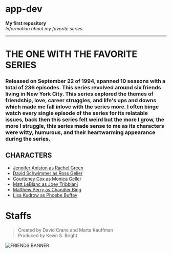 # app-dev
**My first repository** <br> *Information about my favorite series*

---

# THE ONE WITH THE FAVORITE SERIES
### Released on September 22 of 1994, spanned 10 seasons with a total of 236 episodes. This series revolved around six friends living in New York City. This series explored the themes of friendship, love, career struggles, and life's ups and downs which made me fall inlove with the series more. I often binge watch every single episode of the series for its relatable issues, back then this series felt weird but the more I grow, the more I struggle, this series made sense to me as its characters were witty, humurous, and their heartwarming appearance during the series.

## CHARACTERS
- [Jennifer Aniston as Rachel Green](https://www.imdb.com/name/nm0000098/)
- [David Schwimmer as Ross Geller](https://www.imdb.com/name/nm0001710/)
- [Courteney Cox as Monica Geller](https://www.imdb.com/name/nm0001073/)
- [Matt LeBlanc as Joey Tribbiani](https://www.imdb.com/name/nm0001455/) <!-- bias -->
- [Matthew Perry as Chandler Bing](https://www.imdb.com/name/nm0001612/) <!-- bias -->
- [Lisa Kudrow as Phoebe Buffay](https://www.imdb.com/name/nm0001435/)

# Staffs
> Created by David Crane and Marta Kauffman <br>
> Produced by Kevin S. Bright

![FRIENDS BANNER](https://uniathenaprods3.uniathena.com/s3fs-public/insights-article/seriesreview-e2-80-9cfriends-e2-80-9d_0.jpg)
